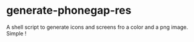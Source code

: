 # generate-phonegap-res
A shell script to generate icons and screens fro a color and a png image. Simple !
